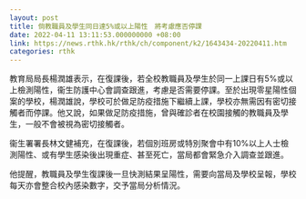 ```yaml
---
layout: post
title: 倘教職員及學生同日達5%或以上陽性　將考慮應否停課
date: 2022-04-11 13:11:53.000000000 +08:00
link: https://news.rthk.hk/rthk/ch/component/k2/1643434-20220411.htm
categories: rthk
---
```


教育局局長楊潤雄表示，在復課後，若全校教職員及學生於同一上課日有5%或以上檢測陽性，衞生防護中心會調查跟進，考慮是否需要停課。至於出現零星陽性個案的學校，楊潤雄說，學校可於做足防疫措施下繼續上課，學校亦無需因有密切接觸者而停課。他又說，如果做足防疫措施，曾與確診者在校園接觸的教職員及學生，一般不會被視為密切接觸者。

衞生署署長林文健補充，在復課後，若個別班房或特別聚會中有10%以上人士檢測陽性、或有學生感染後出現重症、甚至死亡，當局都會緊急介入調查並跟進。

他提醒，教職員及學生復課後一旦快測結果呈陽性，需要向當局及學校呈報，學校每天亦會整合校內感染數字，交予當局分析情況。
